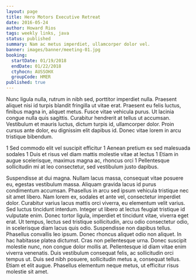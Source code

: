 ```yaml
---
layout: page
title: Hero Motors Executive Retreat
date: 2016-05-24
author: Howard Rios
tags: weekly links, java
status: published
summary: Nam ac metus imperdiet, ullamcorper dolor vel.
banner: images/banner/meeting-01.jpg
booking:
  startDate: 01/19/2018
  endDate: 01/22/2018
  ctyhocn: AUSSOHX
  groupCode: HMER
published: true
---
```

Nunc ligula nulla, rutrum in nibh sed, porttitor imperdiet nulla. Praesent aliquet nisi id turpis blandit fringilla ut vitae erat. Praesent eu felis luctus, finibus magna in, aliquet metus. Fusce vitae vehicula purus. Ut lacinia congue nulla quis sagittis. Curabitur hendrerit at tellus ut accumsan. Vestibulum et mauris luctus, dictum turpis id, ullamcorper dolor. Proin cursus ante dolor, eu dignissim elit dapibus id. Donec vitae lorem in arcu tristique bibendum.

1 Sed commodo elit vel suscipit efficitur
1 Aenean pretium ex sed malesuada sodales
1 Duis et risus vel diam mattis molestie vitae at lectus
1 Etiam in augue scelerisque, maximus magna ac, rhoncus orci
1 Pellentesque sollicitudin mi at leo consectetur, sed vestibulum justo dapibus.

Suspendisse at dui magna. Nullam lacus massa, consequat vitae posuere eu, egestas vestibulum massa. Aliquam gravida lacus id purus condimentum accumsan. Phasellus in arcu sed ipsum vehicula tristique nec sit amet libero. Nam lorem ex, sodales et ante vel, consectetur imperdiet dolor. Curabitur varius lacus mattis orci viverra, eu elementum velit varius. Sed luctus tincidunt interdum. Integer ut libero at lectus feugiat tristique id vulputate enim. Donec tortor ligula, imperdiet et tincidunt vitae, viverra eget erat. Ut tempus, lectus sed tristique sollicitudin, arcu odio consectetur odio, in scelerisque diam lacus quis odio.
Suspendisse non dapibus tellus. Phasellus convallis leo ipsum. Donec rhoncus aliquet odio non aliquet. In hac habitasse platea dictumst. Cras non pellentesque urna. Donec suscipit molestie nunc, non congue dolor mollis at. Pellentesque id diam vitae enim viverra venenatis. Duis vestibulum consequat felis, ac sollicitudin orci tempus ut. Duis sed nibh posuere, sollicitudin metus a, consequat tellus. Etiam et elit augue. Phasellus elementum neque metus, ut efficitur risus molestie sit amet.
